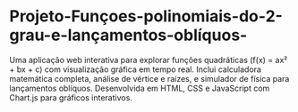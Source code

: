 # Projeto-Funçoes-polinomiais-do-2-grau-e-lançamentos-oblíquos-
Uma aplicação web interativa para explorar funções quadráticas (f(x) = ax² + bx + c) com visualização gráfica em tempo real. Inclui calculadora matemática completa, análise de vértice e raízes, e simulador de física para lançamentos oblíquos. Desenvolvida em HTML, CSS e JavaScript com Chart.js para gráficos interativos.
